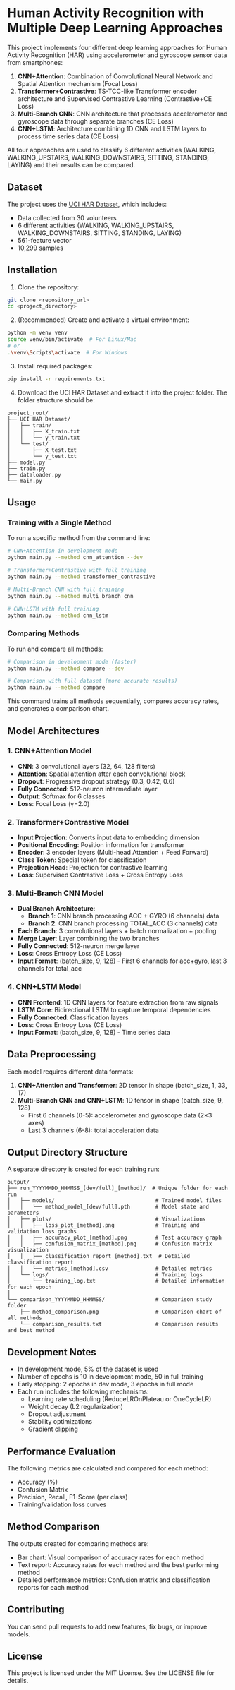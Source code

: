 # Human Activity Recognition with Multiple Deep Learning Approaches

This project implements four different deep learning approaches for Human Activity Recognition (HAR) using accelerometer and gyroscope sensor data from smartphones:

1. **CNN+Attention**: Combination of Convolutional Neural Network and Spatial Attention mechanism (Focal Loss)
2. **Transformer+Contrastive**: TS-TCC-like Transformer encoder architecture and Supervised Contrastive Learning (Contrastive+CE Loss)
3. **Multi-Branch CNN**: CNN architecture that processes accelerometer and gyroscope data through separate branches (CE Loss)
4. **CNN+LSTM**: Architecture combining 1D CNN and LSTM layers to process time series data (CE Loss)

All four approaches are used to classify 6 different activities (WALKING, WALKING_UPSTAIRS, WALKING_DOWNSTAIRS, SITTING, STANDING, LAYING) and their results can be compared.

## Dataset

The project uses the [UCI HAR Dataset](https://archive.ics.uci.edu/dataset/240/human+activity+recognition+using+smartphones), which includes:
- Data collected from 30 volunteers
- 6 different activities (WALKING, WALKING_UPSTAIRS, WALKING_DOWNSTAIRS, SITTING, STANDING, LAYING)
- 561-feature vector
- 10,299 samples

## Installation

1. Clone the repository:
```bash
git clone <repository_url>
cd <project_directory>
```

2. (Recommended) Create and activate a virtual environment:
```bash
python -m venv venv
source venv/bin/activate  # For Linux/Mac
# or
.\venv\Scripts\activate  # For Windows
```

3. Install required packages:
```bash
pip install -r requirements.txt
```

4. Download the UCI HAR Dataset and extract it into the project folder. The folder structure should be:
```
project_root/
├── UCI HAR Dataset/
│   ├── train/
│   │   ├── X_train.txt
│   │   └── y_train.txt
│   └── test/
│       ├── X_test.txt
│       └── y_test.txt
├── model.py
├── train.py
├── dataloader.py
└── main.py
```

## Usage

### Training with a Single Method

To run a specific method from the command line:

```bash
# CNN+Attention in development mode
python main.py --method cnn_attention --dev

# Transformer+Contrastive with full training
python main.py --method transformer_contrastive

# Multi-Branch CNN with full training
python main.py --method multi_branch_cnn

# CNN+LSTM with full training
python main.py --method cnn_lstm
```

### Comparing Methods

To run and compare all methods:

```bash
# Comparison in development mode (faster)
python main.py --method compare --dev

# Comparison with full dataset (more accurate results)
python main.py --method compare
```

This command trains all methods sequentially, compares accuracy rates, and generates a comparison chart.

## Model Architectures

### 1. CNN+Attention Model
- **CNN**: 3 convolutional layers (32, 64, 128 filters)
- **Attention**: Spatial attention after each convolutional block
- **Dropout**: Progressive dropout strategy (0.3, 0.42, 0.6)
- **Fully Connected**: 512-neuron intermediate layer
- **Output**: Softmax for 6 classes
- **Loss**: Focal Loss (γ=2.0)

### 2. Transformer+Contrastive Model
- **Input Projection**: Converts input data to embedding dimension
- **Positional Encoding**: Position information for transformer
- **Encoder**: 3 encoder layers (Multi-head Attention + Feed Forward)
- **Class Token**: Special token for classification
- **Projection Head**: Projection for contrastive learning
- **Loss**: Supervised Contrastive Loss + Cross Entropy Loss

### 3. Multi-Branch CNN Model
- **Dual Branch Architecture**:
  - **Branch 1**: CNN branch processing ACC + GYRO (6 channels) data
  - **Branch 2**: CNN branch processing TOTAL_ACC (3 channels) data
- **Each Branch**: 3 convolutional layers + batch normalization + pooling
- **Merge Layer**: Layer combining the two branches
- **Fully Connected**: 512-neuron merge layer
- **Loss**: Cross Entropy Loss (CE Loss)
- **Input Format**: (batch_size, 9, 128) - First 6 channels for acc+gyro, last 3 channels for total_acc

### 4. CNN+LSTM Model
- **CNN Frontend**: 1D CNN layers for feature extraction from raw signals
- **LSTM Core**: Bidirectional LSTM to capture temporal dependencies
- **Fully Connected**: Classification layers
- **Loss**: Cross Entropy Loss (CE Loss)
- **Input Format**: (batch_size, 9, 128) - Time series data

## Data Preprocessing

Each model requires different data formats:

1. **CNN+Attention and Transformer**: 2D tensor in shape (batch_size, 1, 33, 17)
2. **Multi-Branch CNN and CNN+LSTM**: 1D tensor in shape (batch_size, 9, 128)
   - First 6 channels (0-5): accelerometer and gyroscope data (2×3 axes)
   - Last 3 channels (6-8): total acceleration data

## Output Directory Structure

A separate directory is created for each training run:

```
output/
├── run_YYYYMMDD_HHMMSS_[dev/full]_[method]/  # Unique folder for each run
│   ├── models/                                # Trained model files
│   │   └── method_model_[dev/full].pth        # Model state and parameters
│   ├── plots/                                 # Visualizations
│   │   ├── loss_plot_[method].png             # Training and validation loss graphs
│   │   ├── accuracy_plot_[method].png         # Test accuracy graph
│   │   ├── confusion_matrix_[method].png      # Confusion matrix visualization
│   │   ├── classification_report_[method].txt  # Detailed classification report
│   │   └── metrics_[method].csv               # Detailed metrics
│   └── logs/                                  # Training logs
│       └── training_log.txt                   # Detailed information for each epoch
│
└── comparison_YYYYMMDD_HHMMSS/                # Comparison study folder
    ├── method_comparison.png                  # Comparison chart of all methods
    └── comparison_results.txt                 # Comparison results and best method
```

## Development Notes

- In development mode, 5% of the dataset is used
- Number of epochs is 10 in development mode, 50 in full training
- Early stopping: 2 epochs in dev mode, 3 epochs in full mode
- Each run includes the following mechanisms:
  - Learning rate scheduling (ReduceLROnPlateau or OneCycleLR)
  - Weight decay (L2 regularization)
  - Dropout adjustment
  - Stability optimizations
  - Gradient clipping

## Performance Evaluation

The following metrics are calculated and compared for each method:
- Accuracy (%)
- Confusion Matrix
- Precision, Recall, F1-Score (per class)
- Training/validation loss curves

## Method Comparison

The outputs created for comparing methods are:
- Bar chart: Visual comparison of accuracy rates for each method
- Text report: Accuracy rates for each method and the best performing method
- Detailed performance metrics: Confusion matrix and classification reports for each method

## Contributing

You can send pull requests to add new features, fix bugs, or improve models.

## License

This project is licensed under the MIT License. See the LICENSE file for details.